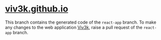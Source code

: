# [viv3k.github.io](https://viv3k.github.io)


This branch contains the generated code of the `react-app` branch. To make any changes to the web application [Viv3k](https://viv3k.github.io), raise a pull request of the `react-app` branch.
